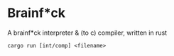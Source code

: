 # Brainf*ck

A brainf*ck interpreter & (to c) compiler, written in rust
 
```
cargo run [int/comp] <filename>
```
